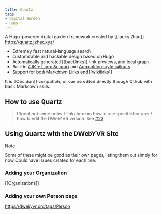 ```yaml
---
title: Quartz
tags:
- Digital Garden
- Hugo
---
```

A Hugo-powered digital garden framework created by [[Jacky Zhao]] https://quartz.jzhao.xyz/

* Extremely fast natural-language search
* Customizable and hackable design based on Hugo
* Automatically generated [[backlinks]], link previews, and local graph
* Built-in [CJK + Latex Support](https://quartz.jzhao.xyz/notes/CJK-+-Latex-Support-%E6%B5%8B%E8%AF%95) and [Admonition-style callouts](https://quartz.jzhao.xyz/notes/callouts)
* Support for both Markdown Links and [[wikilinks]]

It is [[Obsidian]] compatible, or can be edited directly through Github with basic Markdown skills.

## How to use Quartz

> [!todo]
> put some notes / links here on how to use specific features / how to edit the DWebYVR version. See [#23](https://github.com/DWebYVR/notes/issues/23)

## Using Quartz with the DWebYVR Site

> [!note]
> Some of these might be good as their own pages, listing them out simply for now. Could have issues created for each one.

### Adding your Organization

[[Organizations]]

### Adding your own Person page

https://dwebyvr.org/tags/Person
